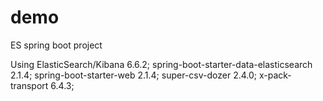 # demo
ES spring boot project

Using ElasticSearch/Kibana 6.6.2; 
spring-boot-starter-data-elasticsearch 2.1.4;
spring-boot-starter-web 2.1.4;
super-csv-dozer 2.4.0; 
x-pack-transport 6.4.3;

